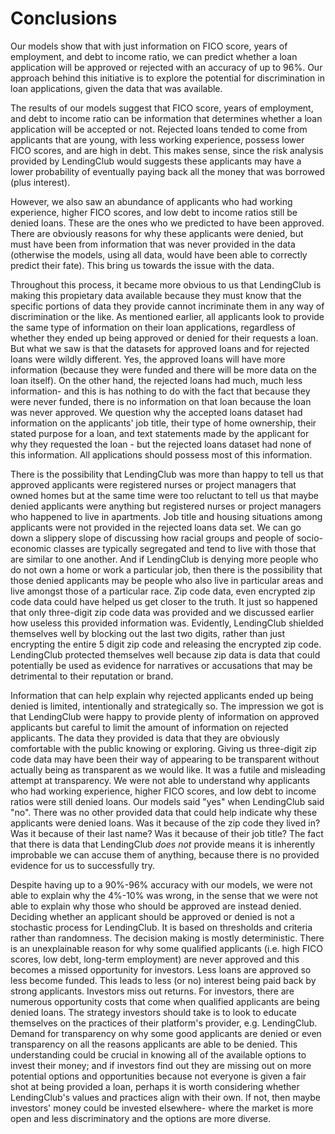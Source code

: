 
# Conclusions

Our models show that with just information on FICO score, years of employment, and debt to income ratio, we can predict whether a loan application will be approved or rejected with an accuracy of up to 96%. Our approach behind this initiative is to explore the potential for discrimination in loan applications, given the data that was available. 

The results of our models suggest that FICO score, years of employment, and debt to income ratio can be information that determines whether a loan application will be accepted or not. Rejected loans tended to come from applicants that are young, with less working experience, possess lower FICO scores, and are high in debt. This makes sense, since the risk analysis provided by LendingClub would suggests these applicants may have a lower probability of eventually paying back all the money that was borrowed (plus interest). 

However, we also saw an abundance of applicants who had working experience, higher FICO scores, and low debt to income ratios still be denied loans. These are the ones who we predicted to have been approved. There are obviously reasons for why these applicants were denied, but must have been from information that was never provided in the data (otherwise the models, using all data, would have been able to correctly predict their fate). This bring us towards the issue with the data. 

Throughout this process, it became more obvious to us that LendingClub is making this propietary data available because they must know that the specific portions of data they provide cannot incriminate them in any way of discrimination or the like. As mentioned earlier, all applicants look to provide the same type of information on their loan applications, regardless of whether they ended up being approved or denied for their requests a loan. But what we saw is that the datasets for approved loans and for rejected loans were wildly different. Yes, the approved loans will have more information (because they were funded and there will be more data on the loan itself). On the other hand, the rejected loans had much, much less information- and this is has nothing to do with the fact that because they were never funded, there is no information on that loan because the loan was never approved. We question why the accepted loans dataset had information on the applicants' job title, their type of home ownership, their stated purpose for a loan, and text statements made by the applicant for why they requested the loan - but the rejected loans dataset had none of this information. All applications should possess most of this information. 

There is the possibility that LendingClub was more than happy to tell us that approved applicants were registered nurses or project managers that owned homes but at the same time were too reluctant to tell us that maybe denied applicants were anything but registered nurses or project managers who happened to live in apartments. Job title and housing situations among applicants were not provided in the rejected loans data set. We can go down a slippery slope of discussing how racial groups and people of socio-economic classes are typically segregated and tend to live with those that are similar to one another. And if LendingClub is denying more people who do not own a home or work a particular job, then there is the possibility that those denied applicants may be people who also live in particular areas and live amongst those of a particular race. Zip code data, even encrypted zip code data could have helped us get closer to the truth. It just so happened that only three-digit zip code data was provided and we discussed earlier how useless this provided information was. Evidently, LendingClub shielded themselves well by blocking out the last two digits, rather than just encrypting the entire 5 digit zip code and releasing the encrypted zip code. LendingClub protected themselves well because zip data is data that could potentially be used as evidence for narratives or accusations that may be detrimental to their reputation or brand.

Information that can help explain why rejected applicants ended up being denied is limited, intentionally and strategically so. The impression we got is that LendingClub were happy to provide plenty of information on approved applicants but careful to limit the amount of information on rejected applicants. The data they provided is data that they are obviously comfortable with the public knowing or exploring. Giving us three-digit zip code data may have been their way of appearing to be transparent without actually being as transparent as we would like. It was a futile and misleading attempt at transparency. We were not able to understand why applicants who had working experience, higher FICO scores, and low debt to income ratios were still denied loans. Our models said "yes" when LendingClub said "no". There was no other provided data that could help indicate why these applicants were denied loans. Was it because of the zip code they lived in? Was it because of their last name? Was it because of their job title? The fact that there is data that LendingClub *does not* provide means it is inherently improbable we can accuse them of anything, because there is no provided evidence for us to successfully try.

Despite having up to a 90%-96% accuracy with our models, we were not able to explain why the 4%-10% was wrong, in the sense that we were not able to explain why those who should be approved are instead denied. Deciding whether an applicant should be approved or denied is not a stochastic process for LendingClub. It is based on thresholds and criteria rather than randomness. The decision making is mostly deterministic. There is an unexplainable reason for why some qualified applicants (i.e. high FICO scores, low debt, long-term employment) are never approved and this becomes a missed opportunity for investors. Less loans are approved so less become funded. This leads to less (or no) interest being paid back by strong applicants. Investors miss out returns. For investors, there are numerous opportunity costs that come when qualified applicants are being denied loans. The strategy investors should take is to look to educate themselves on the practices of their platform's provider, e.g. LendingClub. Demand for transparency on why some good applicants are denied or even transparency on all the reasons applicants are able to be denied. This understanding could be crucial in knowing all of the available options to invest their money; and if investors find out they are missing out on more potential options and opportunities because not everyone is given a fair shot at being provided a loan, perhaps it is worth considering whether LendingClub's values and practices align with their own. If not, then maybe investors' money could be invested elsewhere- where the market is more open and less discriminatory and the options are more diverse.



